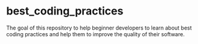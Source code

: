 # best_coding_practices
The goal of this repository to help beginner developers to learn about best coding practices and help them to improve the quality of their software.
